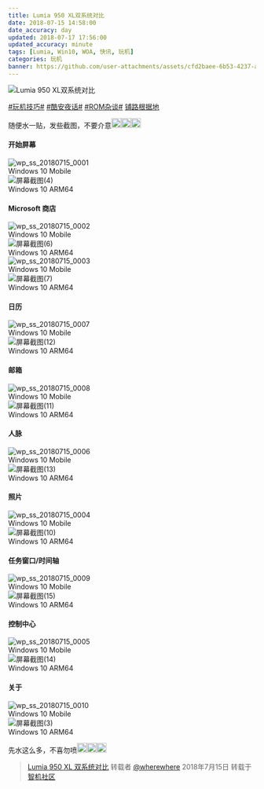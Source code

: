 ```yaml
---
title: Lumia 950 XL双系统对比
date: 2018-07-15 14:58:00
date_accuracy: day
updated: 2018-07-17 17:56:00
updated_accuracy: minute
tags: [Lumia, Win10, WOA, 快讯, 玩机]
categories: 玩机
banner: https://github.com/user-attachments/assets/cfd2baee-6b53-4237-a514-eb2c2a034f67
---
```

![Lumia 950 XL双系统对比](https://github.com/user-attachments/assets/cfd2baee-6b53-4237-a514-eb2c2a034f67)

<style>
  img.emoji {
    height: 20px;
    width: 20px;
    margin-bottom: -4px !important;
    display: unset;
  }
</style>

[#玩机技巧#](https://www.coolapk.com/t/玩机技巧) [#酷安夜话#](https://www.coolapk.com/t/酷安夜话) [#ROM杂谈#](https://www.coolapk.com/t/ROM杂谈) [铺路根据地](https://www.coolapk.com/dyh/1480)

随便水一贴，发些截图，不要介意<img class="emoji" src="https://cdn.jsdelivr.net/gh/Coolapk-UWP/Coolapk-Lite@master/CoolapkLite/CoolapkLite/Assets/Emoji/(流汗滑稽).png" alt="流汗滑稽" /><img class="emoji" src="https://cdn.jsdelivr.net/gh/Coolapk-UWP/Coolapk-Lite@master/CoolapkLite/CoolapkLite/Assets/Emoji/(流汗滑稽).png" alt="流汗滑稽" /><img class="emoji" src="https://cdn.jsdelivr.net/gh/Coolapk-UWP/Coolapk-Lite@master/CoolapkLite/CoolapkLite/Assets/Emoji/(流汗滑稽).png" alt="流汗滑稽" />

#### 开始屏幕

<img src="https://github.com/user-attachments/assets/3b3031f2-1077-4103-a712-4b8890e854a1" alt="wp_ss_20180715_0001" />
<figcaption>Windows 10 Mobile</figcaption>

<img src="https://github.com/user-attachments/assets/06ab462e-1877-45f3-bcef-45972d13c4e1" alt="屏幕截图(4)" />
<figcaption>Windows 10 ARM64</figcaption>

#### Microsoft 商店<!--more-->

<img src="https://github.com/user-attachments/assets/34235a95-a306-4816-9514-d2aadba3b82f" alt="wp_ss_20180715_0002" />
<figcaption>Windows 10 Mobile</figcaption>

<img src="https://github.com/user-attachments/assets/df3f0463-503d-4e32-9e22-681ce991f907" alt="屏幕截图(6)" />
<figcaption>Windows 10 ARM64</figcaption>

<img src="https://github.com/user-attachments/assets/743d718a-7201-4444-aa56-6009bdfae49a" alt="wp_ss_20180715_0003" />
<figcaption>Windows 10 Mobile</figcaption>

<img src="https://github.com/user-attachments/assets/11b57af3-9a88-49b6-9ac2-350a85716495" alt="屏幕截图(7)" />
<figcaption>Windows 10 ARM64</figcaption>

#### 日历

<img src="https://github.com/user-attachments/assets/4d30e2b7-0a3b-4278-9731-27b2d7840dec" alt="wp_ss_20180715_0007" />
<figcaption>Windows 10 Mobile</figcaption>

<img src="https://github.com/user-attachments/assets/028d38b8-38dc-44f8-a636-b3553ed25d1e" alt="屏幕截图(12)" />
<figcaption>Windows 10 ARM64</figcaption>

#### 邮箱

<img src="https://github.com/user-attachments/assets/7268598e-694c-45df-9a84-865a33fc897e" alt="wp_ss_20180715_0008" />
<figcaption>Windows 10 Mobile</figcaption>

<img src="https://github.com/user-attachments/assets/5cc4eb96-eb98-407c-87b0-9f74cf1e309f" alt="屏幕截图(11)" />
<figcaption>Windows 10 ARM64</figcaption>

#### 人脉

<img src="https://github.com/user-attachments/assets/0c318439-bca4-4592-86a0-c09c01d68c9e" alt="wp_ss_20180715_0006" />
<figcaption>Windows 10 Mobile</figcaption>

<img src="https://github.com/user-attachments/assets/488646f5-13f9-4eff-b2ff-cb580d4d996d" alt="屏幕截图(13)" />
<figcaption>Windows 10 ARM64</figcaption>

#### 照片

<img src="https://github.com/user-attachments/assets/b633ad2c-be1d-41f5-897c-e1d3c31bc374" alt="wp_ss_20180715_0004" />
<figcaption>Windows 10 Mobile</figcaption>

<img src="https://github.com/user-attachments/assets/b2471cdf-b4b8-4c31-94e3-538c41478c84" alt="屏幕截图(10)" />
<figcaption>Windows 10 ARM64</figcaption>

#### 任务窗口/时间轴

<img src="https://github.com/user-attachments/assets/ef3e66c4-f344-4d8e-aaff-429ebed3aa10" alt="wp_ss_20180715_0009" />
<figcaption>Windows 10 Mobile</figcaption>

<img src="https://github.com/user-attachments/assets/eeb0336b-cf3f-4eea-8951-f41539cc9b85" alt="屏幕截图(15)" />
<figcaption>Windows 10 ARM64</figcaption>

#### 控制中心

<img src="https://github.com/user-attachments/assets/e99c014a-ac71-4b87-b955-b0a18b26561a" alt="wp_ss_20180715_0005" />
<figcaption>Windows 10 Mobile</figcaption>

<img src="https://github.com/user-attachments/assets/3038ac15-36fe-4dc1-8fe1-c0623d4e2319" alt="屏幕截图(14)" />
<figcaption>Windows 10 ARM64</figcaption>

#### 关于

<img src="https://github.com/user-attachments/assets/11cbd788-554c-457a-81e3-a5b749ec520f" alt="wp_ss_20180715_0010" />
<figcaption>Windows 10 Mobile</figcaption>

<img src="https://github.com/user-attachments/assets/25263cfe-a6c0-439e-b65e-8d655ff6b48f" alt="屏幕截图(3)" />
<figcaption>Windows 10 ARM64</figcaption>

先水这么多，不喜勿喷<img class="emoji" src="https://cdn.jsdelivr.net/gh/Coolapk-UWP/Coolapk-Lite@master/CoolapkLite/CoolapkLite/Assets/Emoji/(流汗滑稽).png" alt="流汗滑稽" /><img class="emoji" src="https://cdn.jsdelivr.net/gh/Coolapk-UWP/Coolapk-Lite@master/CoolapkLite/CoolapkLite/Assets/Emoji/(流汗滑稽).png" alt="流汗滑稽" /><img class="emoji" src="https://cdn.jsdelivr.net/gh/Coolapk-UWP/Coolapk-Lite@master/CoolapkLite/CoolapkLite/Assets/Emoji/(流汗滑稽).png" alt="流汗滑稽" />

> [Lumia 950 XL 双系统对比](https://bbs.wfun.com/thread-1013749-1-1.html) 转载者 [@wherewhere](https://bbs.wfun.com/u/2850357) 2018年7月15日 转载于 [智机社区](https://bbs.wfun.com "WFun")
